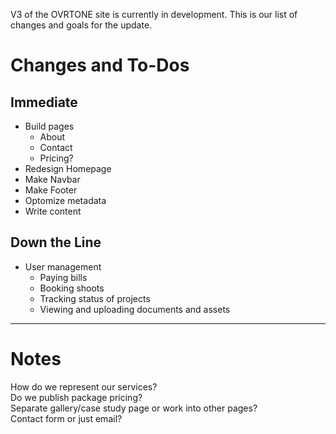 V3 of the OVRTONE site is currently in development. This is our list of changes and goals for the update.

# Changes and To-Dos

## Immediate
- Build pages
    - About
    - Contact
    - Pricing?
- Redesign Homepage
- Make Navbar
- Make Footer
- Optomize metadata
- Write content

## Down the Line
- User management
    - Paying bills
    - Booking shoots
    - Tracking status of projects
    - Viewing and uploading documents and assets

<hr>

# Notes
How do we represent our services?  
Do we publish package pricing?  
Separate gallery/case study page or work into other pages?  
Contact form or just email?  

